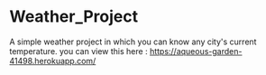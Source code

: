 # Weather_Project
A simple weather project in which you can know any city's current temperature.
you can view this here : https://aqueous-garden-41498.herokuapp.com/
